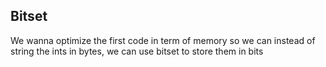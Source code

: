 Bitset
--------------------
We wanna optimize the first code in term of memory so we can instead of string the ints in bytes, we can use bitset to store them in bits 
